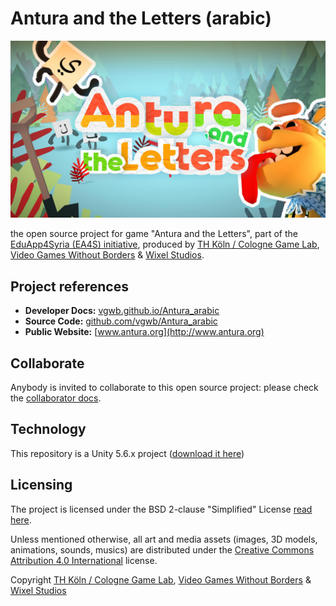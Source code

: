 # Antura and the Letters (arabic)

![antura_gametitle](docs/images/antura_gametitle.jpg)

the open source project for game "Antura and the Letters", part of the [EduApp4Syria (EA4S) initiative](https://www.norad.no/eduapp4syria), produced by [TH Köln / Cologne Game Lab](http://www.colognegamelab.de/), [Video Games Without Borders](http://vgwb.org) & [Wixel Studios](www.wixelstudios.com).

## Project references

- **Developer Docs:** [vgwb.github.io/Antura_arabic](https://vgwb.github.io/Antura_arabic)
- **Source Code:** [github.com/vgwb/Antura_arabic](https://github.com/vgwb/Antura_arabic)
- **Public Website:** [www.antura.org](http://www.antura.org)

## Collaborate

Anybody is invited to collaborate to this open source project:
please check the [collaborator docs](https://vgwb.github.io/Antura_arabic/Guidelines/Collaborator.html).

## Technology

This repository is a Unity 5.6.x project ([download it here](https://unity3d.com/get-unity/download/archive))

## Licensing

The project is licensed under the BSD 2-clause "Simplified" License [read here](LICENSE.md).

Unless mentioned otherwise, all art and media assets (images, 3D models, animations, sounds, musics) are distributed under the [Creative Commons Attribution 4.0 International](http://creativecommons.org/licenses/by/4.0/) license.

Copyright [TH Köln / Cologne Game Lab](http://www.colognegamelab.de/), [Video Games Without Borders](http://vgwb.org) & [Wixel Studios](www.wixelstudios.com)
